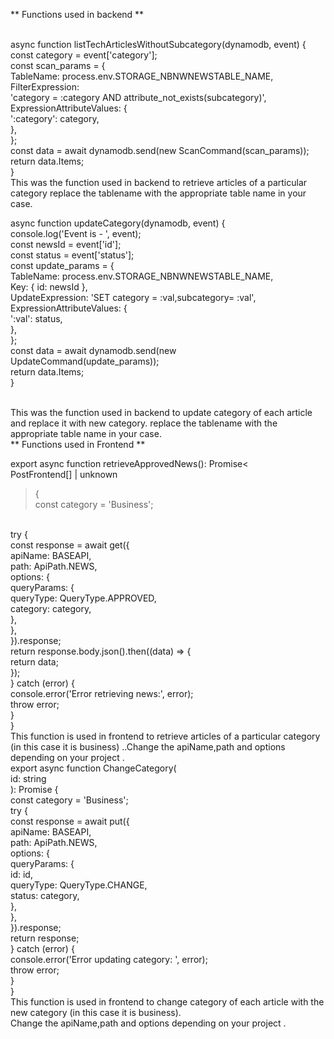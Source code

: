 ** Functions used in backend **

<br />
async function listTechArticlesWithoutSubcategory(dynamodb, event) {
     <br />
   const category = event['category'];
    <br />
   const scan_params = {
     <br />
    TableName: process.env.STORAGE_NBNWNEWSTABLE_NAME,
     <br />
    FilterExpression:
     <br />
      'category = :category AND attribute_not_exists(subcategory)',
       <br />
    ExpressionAttributeValues: {
         <br />
      ':category': category,
       <br />
    },
     <br />
  };
   <br />
   const data = await dynamodb.send(new ScanCommand(scan_params));
    <br />
   return data.Items;
    <br />
}
<br />
This was the function used in backend to retrieve articles of a particular category  replace the tablename with the appropriate table name in your case.
<br />

async function updateCategory(dynamodb, event) {
    <br />
   console.log('Event is - ', event);
    <br />
   const newsId = event['id'];
    <br />
   const status = event['status'];
    <br />
   const update_params = {
     <br />
    TableName: process.env.STORAGE_NBNWNEWSTABLE_NAME,
     <br />
    Key: { id: newsId },
     <br />
    UpdateExpression: 'SET category = :val,subcategory= :val',
     <br />
    ExpressionAttributeValues: {
         <br />
      ':val': status,
       <br />
    },
     <br />
   };
    <br />
   const data = await dynamodb.send(new UpdateCommand(update_params));
    <br />
   return data.Items;
    <br />
}

<br />
This was the function used in backend to update category of each article and replace it with new category. replace the tablename with the appropriate table name in your case.
<br />
** Functions used in Frontend **

  export async function retrieveApprovedNews(): Promise<
   <br />
  PostFrontend[] | unknown
   <br />
  > {
     <br />
  const category = 'Business';
   <br />
  try {
     <br />
    const response = await get({
         <br />
      apiName: BASEAPI,
       <br />
      path: ApiPath.NEWS,
       <br />
      options: {
         <br />
        queryParams: {
             <br />
          queryType: QueryType.APPROVED,
           <br />
          category: category,
           <br />
        },
         <br />
      },
       <br />
    }).response;
     <br />
    return response.body.json().then((data) => {
         <br />
      return data;
       <br />
    });
     <br />
  } catch (error) {
     <br />
    console.error('Error retrieving news:', error);
     <br />
    throw error;
     <br />
  }
   <br />
}
 <br />
This function is used in frontend to retrieve articles of a particular category (in this case it is business) ..Change the apiName,path and options depending on your project .
<br />
export async function ChangeCategory(
     <br />
id: string
 <br />
): Promise<PostFrontend | unknown> {
     <br />
const category = 'Business';
 <br />
try {
     <br />
const response = await put({
     <br />
apiName: BASEAPI,
 <br />
path: ApiPath.NEWS,
 <br />
options: {
     <br />
queryParams: {
     <br />
id: id,
 <br />
queryType: QueryType.CHANGE,
 <br />
status: category,
 <br />
},
 <br />
},
 <br />
}).response;
 <br />
return response;
 <br />
} catch (error) {
     <br />
console.error('Error updating category: ', error);
 <br />
throw error;
 <br />
}
 <br />
}
 <br />
This function is used in frontend to change category of each article with the new category (in this case it is business).
<br />Change the apiName,path and options depending on your project .
